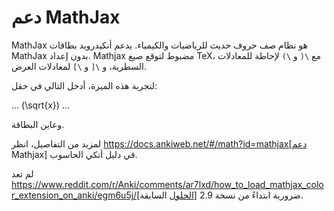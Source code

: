 # دعم MathJax
MathJax هو نظام صف حروف حديث للرياضيات والكيمياء. يدعم أنكيدرويد بطاقات MathJax بدون إعداد.
Mathjax مضبوط لتوقع صيغ TeX، مع `\(` و `\)` لإحاطة للمعادلات السطرية، و `\[` و `\]` لمعادلات العرض.

لتجربة هذه الميزة، أدخل التالي في حقل:

...
\(\sqrt{x}\)
...

وعاين البطاقة.

لمزيد من التفاصيل، انظر https://docs.ankiweb.net/#/math?id=mathjax[دعم Mathjax]
في دليل أنكي الحاسوب.

لم تعد https://www.reddit.com/r/Anki/comments/ar7lxd/how_to_load_mathjax_color_extension_on_anki/egm6u5j/[الحلول السابقة]
ضرورية ابتداءً من نسخة 2.9.
